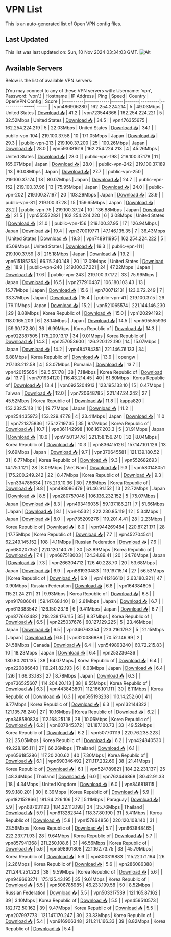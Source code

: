 # VPN List

This is an auto-generated list of Open VPN config files.

## Last Updated

This list was last updated on: Sun, 10 Nov 2024 03:34:03 GMT.
![Alt](https://repobeats.axiom.co/api/embed/186b98318ef1479477931607c1ad7d823f12451f.svg "Repobeats analytics image")

## Available Servers

Below is the list of available VPN servers:

(You may connect to any of these VPN servers with: Username: 'vpn', Password: 'vpn'.)
| Hostname | IP Address | Ping | Speed | Country | OpenVPN Config | Score |
|----------|------------|------|-------|---------|----------------| ----- |
| vpn486906280 | 162.254.224.214 | 5 | 49.03Mbps | United States | [Download 📥](./configs/server_0_US.ovpn) | 41.2 |
| vpn723544366 | 162.254.224.221 | 5 | 32.52Mbps | United States | [Download 📥](./configs/server_1_US.ovpn) | 34.5 |
| vpn476355675 | 162.254.224.219 | 5 | 22.03Mbps | United States | [Download 📥](./configs/server_2_US.ovpn) | 34.1 |
| public-vpn-104 | 219.100.37.58 | 10 | 171.05Mbps | Japan | [Download 📥](./configs/server_3_JP.ovpn) | 29.3 |
| public-vpn-213 | 219.100.37.200 | 25 | 100.26Mbps | Japan | [Download 📥](./configs/server_4_JP.ovpn) | 28.0 |
| vpn593381619 | 162.254.224.213 | 4 | 45.26Mbps | United States | [Download 📥](./configs/server_5_US.ovpn) | 28.0 |
| public-vpn-198 | 219.100.37.178 | 11 | 165.07Mbps | Japan | [Download 📥](./configs/server_6_JP.ovpn) | 28.0 |
| public-vpn-242 | 219.100.37.189 | 13 | 90.08Mbps | Japan | [Download 📥](./configs/server_7_JP.ovpn) | 27.7 |
| public-vpn-250 | 219.100.37.174 | 18 | 80.07Mbps | Japan | [Download 📥](./configs/server_8_JP.ovpn) | 24.7 |
| public-vpn-152 | 219.100.37.96 | 13 | 75.95Mbps | Japan | [Download 📥](./configs/server_9_JP.ovpn) | 24.0 |
| public-vpn-202 | 219.100.37.197 | 20 | 103.29Mbps | Japan | [Download 📥](./configs/server_10_JP.ovpn) | 23.9 |
| public-vpn-81 | 219.100.37.28 | 15 | 159.65Mbps | Japan | [Download 📥](./configs/server_11_JP.ovpn) | 23.2 |
| public-vpn-75 | 219.100.37.24 | 10 | 136.88Mbps | Japan | [Download 📥](./configs/server_12_JP.ovpn) | 21.5 |
| vpn555522821 | 162.254.224.220 | 6 | 3.08Mbps | United States | [Download 📥](./configs/server_13_US.ovpn) | 21.0 |
| public-vpn-156 | 219.100.37.95 | 17 | 126.94Mbps | Japan | [Download 📥](./configs/server_14_JP.ovpn) | 19.4 |
| vpn370019771 | 47.146.135.35 | 7 | 36.43Mbps | United States | [Download 📥](./configs/server_15_US.ovpn) | 19.3 |
| vpn748911995 | 162.254.224.222 | 5 | 45.09Mbps | United States | [Download 📥](./configs/server_16_US.ovpn) | 19.3 |
| public-vpn-111 | 219.100.37.59 | 8 | 215.18Mbps | Japan | [Download 📥](./configs/server_17_JP.ovpn) | 19.2 |
| vpn615185253 | 66.75.240.148 | 20 | 12.09Mbps | United States | [Download 📥](./configs/server_18_US.ovpn) | 18.9 |
| public-vpn-240 | 219.100.37.221 | 24 | 47.22Mbps | Japan | [Download 📥](./configs/server_19_JP.ovpn) | 17.6 |
| public-vpn-243 | 219.100.37.172 | 33 | 75.99Mbps | Japan | [Download 📥](./configs/server_20_JP.ovpn) | 16.5 |
| vpn277910437 | 106.180.103.43 | 13 | 15.77Mbps | Japan | [Download 📥](./configs/server_21_JP.ovpn) | 15.6 |
| vpn700712131 | 123.0.72.249 | 7 | 33.37Mbps | Japan | [Download 📥](./configs/server_22_JP.ovpn) | 15.4 |
| public-vpn-41 | 219.100.37.5 | 29 | 79.11Mbps | Japan | [Download 📥](./configs/server_23_JP.ovpn) | 15.2 |
| vpn521065574 | 221.144.146.230 | 29 | 8.88Mbps | Korea Republic of | [Download 📥](./configs/server_24_KR.ovpn) | 15.0 |
| vpn120294192 | 118.0.165.203 | 6 | 28.14Mbps | Japan | [Download 📥](./configs/server_25_JP.ovpn) | 14.5 |
| vpn505555936 | 59.30.172.80 | 36 | 6.99Mbps | Korea Republic of | [Download 📥](./configs/server_26_KR.ovpn) | 14.3 |
| vpn922387505 | 175.209.13.17 | 34 | 9.01Mbps | Korea Republic of | [Download 📥](./configs/server_27_KR.ovpn) | 14.3 |
| vpn257053600 | 126.220.122.190 | 14 | 15.07Mbps | Japan | [Download 📥](./configs/server_28_JP.ovpn) | 14.2 |
| vpn484784351 | 221.146.76.133 | 34 | 6.88Mbps | Korea Republic of | [Download 📥](./configs/server_29_KR.ovpn) | 13.9 |
| opengw | 217.138.212.58 | 4 | 53.07Mbps | Romania | [Download 📥](./configs/server_30_RO.ovpn) | 13.7 |
| vpn420155654 | 59.5.57.178 | 38 | 7.11Mbps | Korea Republic of | [Download 📥](./configs/server_31_KR.ovpn) | 13.7 |
| vpn791934120 | 116.43.214.45 | 40 | 61.80Mbps | Korea Republic of | [Download 📥](./configs/server_32_KR.ovpn) | 13.4 |
| vpn0925204913 | 123.195.133.10 | 15 | 0.47Mbps | Taiwan | [Download 📥](./configs/server_33_TW.ovpn) | 12.0 |
| vpn720648785 | 221.147.24.242 | 27 | 45.52Mbps | Korea Republic of | [Download 📥](./configs/server_34_KR.ovpn) | 11.8 |
| kappa820 | 153.232.5.118 | 10 | 19.77Mbps | Japan | [Download 📥](./configs/server_35_JP.ovpn) | 11.2 |
| vpn254435973 | 153.229.47.78 | 4 | 23.41Mbps | Japan | [Download 📥](./configs/server_36_JP.ovpn) | 11.0 |
| vpn721375836 | 175.127.197.35 | 35 | 9.17Mbps | Korea Republic of | [Download 📥](./configs/server_37_KR.ovpn) | 10.7 |
| vpn361142998 | 106.167.203.3 | 5 | 31.91Mbps | Japan | [Download 📥](./configs/server_38_JP.ovpn) | 10.6 |
| vpn915013476 | 221.158.156.240 | 32 | 8.04Mbps | Korea Republic of | [Download 📥](./configs/server_39_KR.ovpn) | 10.3 |
| vpn836415126 | 157.147.101.126 | 13 | 9.69Mbps | Japan | [Download 📥](./configs/server_40_JP.ovpn) | 9.7 |
| vpn370645581 | 121.139.180.52 | 31 | 6.77Mbps | Korea Republic of | [Download 📥](./configs/server_41_KR.ovpn) | 9.3 |
| vpn552682693 | 14.175.1.121 | 28 | 8.09Mbps | Viet Nam | [Download 📥](./configs/server_42_VN.ovpn) | 9.3 |
| vpn580148051 | 175.200.249.242 | 22 | 8.47Mbps | Korea Republic of | [Download 📥](./configs/server_43_KR.ovpn) | 9.3 |
| vpn334785634 | 175.213.10.36 | 30 | 7.68Mbps | Korea Republic of | [Download 📥](./configs/server_44_KR.ovpn) | 8.8 |
| vpn498086479 | 61.46.91.152 | 13 | 22.72Mbps | Japan | [Download 📥](./configs/server_45_JP.ovpn) | 8.5 |
| vpn280757046 | 106.136.232.152 | 5 | 75.07Mbps | Japan | [Download 📥](./configs/server_46_JP.ovpn) | 8.3 |
| vpn493416035 | 59.137.186.211 | 7 | 51.66Mbps | Japan | [Download 📥](./configs/server_47_JP.ovpn) | 8.1 |
| vpn-b532 | 222.230.85.119 | 12 | 5.34Mbps | Japan | [Download 📥](./configs/server_48_JP.ovpn) | 8.0 |
| vpn735209276 | 119.201.4.41 | 28 | 2.23Mbps | Korea Republic of | [Download 📥](./configs/server_49_KR.ovpn) | 8.0 |
| vpn944269484 | 220.87.21.171 | 28 | 17.75Mbps | Korea Republic of | [Download 📥](./configs/server_50_KR.ovpn) | 7.7 |
| vpn452704541 | 62.249.145.152 | 108 | 4.11Mbps | Russian Federation | [Download 📥](./configs/server_51_RU.ovpn) | 7.6 |
| vpn680207352 | 220.120.140.79 | 30 | 53.89Mbps | Korea Republic of | [Download 📥](./configs/server_52_KR.ovpn) | 7.4 |
| vpn687518003 | 124.34.89.41 | 20 | 24.76Mbps | Japan | [Download 📥](./configs/server_53_JP.ovpn) | 7.3 |
| vpn266304712 | 126.40.228.70 | 20 | 53.68Mbps | Japan | [Download 📥](./configs/server_54_JP.ovpn) | 6.9 |
| vpn881930483 | 119.197.15.14 | 27 | 56.53Mbps | Korea Republic of | [Download 📥](./configs/server_55_KR.ovpn) | 6.9 |
| vpn141216610 | 2.63.180.221 | 47 | 0.90Mbps | Russian Federation | [Download 📥](./configs/server_56_RU.ovpn) | 6.8 |
| vpn164384805 | 115.21.24.211 | 31 | 9.93Mbps | Korea Republic of | [Download 📥](./configs/server_57_KR.ovpn) | 6.8 |
| vpn917806041 | 59.147.68.140 | 8 | 2.61Mbps | Japan | [Download 📥](./configs/server_58_JP.ovpn) | 6.7 |
| vpn613383542 | 126.150.23.18 | 6 | 9.41Mbps | Japan | [Download 📥](./configs/server_59_JP.ovpn) | 6.7 |
| vpn877662482 | 218.238.176.115 | 35 | 8.37Mbps | Korea Republic of | [Download 📥](./configs/server_60_KR.ovpn) | 6.5 |
| vpn225037676 | 60.127.129.225 | 5 | 23.46Mbps | Japan | [Download 📥](./configs/server_61_JP.ovpn) | 6.5 |
| vpn346763354 | 223.216.179.2 | 5 | 21.15Mbps | Japan | [Download 📥](./configs/server_62_JP.ovpn) | 6.5 |
| vpn320086889 | 70.52.146.99 | 2 | 24.58Mbps | Canada | [Download 📥](./configs/server_63_CA.ovpn) | 6.4 |
| vpn549893240 | 60.72.215.83 | 10 | 18.23Mbps | Japan | [Download 📥](./configs/server_64_JP.ovpn) | 6.4 |
| vpn253236436 | 180.80.201.135 | 38 | 64.07Mbps | Korea Republic of | [Download 📥](./configs/server_65_KR.ovpn) | 6.4 |
| vpn220886640 | 119.241.82.193 | 6 | 6.03Mbps | Japan | [Download 📥](./configs/server_66_JP.ovpn) | 6.4 |
| 2i6 | 1.66.33.183 | 27 | 8.78Mbps | Japan | [Download 📥](./configs/server_67_JP.ovpn) | 6.3 |
| vpn736525607 | 114.204.20.113 | 38 | 8.55Mbps | Korea Republic of | [Download 📥](./configs/server_68_KR.ovpn) | 6.3 |
| vpn443843801 | 112.166.101.111 | 30 | 8.11Mbps | Korea Republic of | [Download 📥](./configs/server_69_KR.ovpn) | 6.3 |
| vpn595193238 | 110.14.252.60 | 41 | 8.77Mbps | Korea Republic of | [Download 📥](./configs/server_70_KR.ovpn) | 6.3 |
| vpn132144322 | 121.135.78.240 | 27 | 10.16Mbps | Korea Republic of | [Download 📥](./configs/server_71_KR.ovpn) | 6.2 |
| vpn348580824 | 112.168.251.18 | 28 | 10.06Mbps | Korea Republic of | [Download 📥](./configs/server_72_KR.ovpn) | 6.2 |
| vpn607845372 | 121.187.100.73 | 33 | 49.52Mbps | Korea Republic of | [Download 📥](./configs/server_73_KR.ovpn) | 6.2 |
| vpn507701119 | 220.76.238.223 | 32 | 25.05Mbps | Korea Republic of | [Download 📥](./configs/server_74_KR.ovpn) | 6.2 |
| vpn424840530 | 49.228.195.111 | 27 | 66.26Mbps | Thailand | [Download 📥](./configs/server_75_TH.ovpn) | 6.1 |
| vpn656185286 | 117.20.200.62 | 40 | 7.30Mbps | Korea Republic of | [Download 📥](./configs/server_76_KR.ovpn) | 6.1 |
| vpn690346492 | 211.117.232.69 | 38 | 21.41Mbps | Korea Republic of | [Download 📥](./configs/server_77_KR.ovpn) | 6.1 |
| vpn524789821 | 184.22.231.137 | 25 | 48.34Mbps | Thailand | [Download 📥](./configs/server_78_TH.ovpn) | 6.0 |
| vpn762446868 | 80.42.91.33 | 18 | 4.34Mbps | United Kingdom | [Download 📥](./configs/server_79_GB.ovpn) | 6.0 |
| vpn846818115 | 59.9.180.201 | 30 | 8.39Mbps | Korea Republic of | [Download 📥](./configs/server_80_KR.ovpn) | 5.9 |
| vpn182152866 | 181.94.226.106 | 27 | 5.11Mbps | Paraguay | [Download 📥](./configs/server_81_PY.ovpn) | 5.9 |
| vpn687631193 | 184.22.113.198 | 34 | 35.76Mbps | Thailand | [Download 📥](./configs/server_82_TH.ovpn) | 5.9 |
| vpn813282344 | 118.37.80.190 | 31 | 5.41Mbps | Korea Republic of | [Download 📥](./configs/server_83_KR.ovpn) | 5.8 |
| vpn157864856 | 220.120.108.140 | 31 | 23.56Mbps | Korea Republic of | [Download 📥](./configs/server_84_KR.ovpn) | 5.7 |
| vpn663848465 | 222.237.71.93 | 28 | 9.64Mbps | Korea Republic of | [Download 📥](./configs/server_85_KR.ovpn) | 5.7 |
| vpn857941368 | 211.250.108.6 | 31 | 46.56Mbps | Korea Republic of | [Download 📥](./configs/server_86_KR.ovpn) | 5.6 |
| vpn598901808 | 221.162.73.75 | 33 | 45.79Mbps | Korea Republic of | [Download 📥](./configs/server_87_KR.ovpn) | 5.6 |
| vpn800319883 | 115.22.171.164 | 26 | 2.26Mbps | Korea Republic of | [Download 📥](./configs/server_88_KR.ovpn) | 5.6 |
| vpn286086388 | 211.244.251.223 | 38 | 9.59Mbps | Korea Republic of | [Download 📥](./configs/server_89_KR.ovpn) | 5.6 |
| vpn949663271 | 175.125.43.195 | 35 | 9.61Mbps | Korea Republic of | [Download 📥](./configs/server_90_KR.ovpn) | 5.5 |
| vpn506785985 | 46.233.199.58 | 50 | 8.52Mbps | Russian Federation | [Download 📥](./configs/server_91_RU.ovpn) | 5.5 |
| vpn503317539 | 121.165.87.162 | 39 | 3.10Mbps | Korea Republic of | [Download 📥](./configs/server_92_KR.ovpn) | 5.5 |
| vpn459510573 | 182.172.50.162 | 39 | 9.47Mbps | Korea Republic of | [Download 📥](./configs/server_93_KR.ovpn) | 5.5 |
| vpn207997773 | 121.147.170.247 | 30 | 23.33Mbps | Korea Republic of | [Download 📥](./configs/server_94_KR.ovpn) | 5.4 |
| vpn916906348 | 211.211.166.33 | 39 | 8.82Mbps | Korea Republic of | [Download 📥](./configs/server_95_KR.ovpn) | 5.4 |

